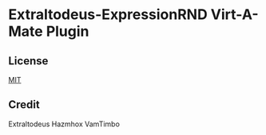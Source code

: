 # Extraltodeus-ExpressionRND Virt-A-Mate Plugin

## License

[MIT](LICENSE)

## Credit

Extraltodeus
Hazmhox
VamTimbo
